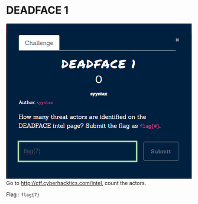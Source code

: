 # DEADFACE 1
![](../assets/start/deadface-1.png)
Go to http://ctf.cyberhacktics.com/intel, count the actors.

Flag : `flag{7}`
